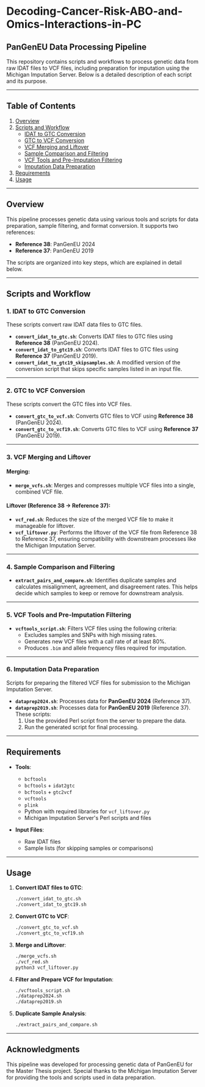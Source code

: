 # Decoding-Cancer-Risk-ABO-and-Omics-Interactions-in-PC
## PanGenEU Data Processing Pipeline

This repository contains scripts and workflows to process genetic data from raw IDAT files to VCF files, including preparation for imputation using the Michigan Imputation Server. Below is a detailed description of each script and its purpose.

---

## Table of Contents
1. [Overview](#overview)  
2. [Scripts and Workflow](#scripts-and-workflow)  
    - [IDAT to GTC Conversion](#idat-to-gtc-conversion)
    - [GTC to VCF Conversion](#gtc-to-vcf-conversion)
    - [VCF Merging and Liftover](#vcf-merging-and-liftover)
    - [Sample Comparison and Filtering](#sample-comparison-and-filtering)
    - [VCF Tools and Pre-Imputation Filtering](#vcf-tools-and-pre-imputation-filtering)
    - [Imputation Data Preparation](#imputation-data-preparation)  
3. [Requirements](#requirements)  
4. [Usage](#usage)  

---

## Overview
This pipeline processes genetic data using various tools and scripts for data preparation, sample filtering, and format conversion. It supports two references:  
- **Reference 38**: PanGenEU 2024  
- **Reference 37**: PanGenEU 2019  

The scripts are organized into key steps, which are explained in detail below.

---

## Scripts and Workflow

### 1. IDAT to GTC Conversion
These scripts convert raw IDAT data files to GTC files.  
- **`convert_idat_to_gtc.sh`**: Converts IDAT files to GTC files using **Reference 38** (PanGenEU 2024).  
- **`convert_idat_to_gtc19.sh`**: Converts IDAT files to GTC files using **Reference 37** (PanGenEU 2019).  
- **`convert_idat_to_gtc19_skipsamples.sh`**: A modified version of the conversion script that skips specific samples listed in an input file.  

---

### 2. GTC to VCF Conversion
These scripts convert the GTC files into VCF files.  
- **`convert_gtc_to_vcf.sh`**: Converts GTC files to VCF using **Reference 38** (PanGenEU 2024).  
- **`convert_gtc_to_vcf19.sh`**: Converts GTC files to VCF using **Reference 37** (PanGenEU 2019).  

---

### 3. VCF Merging and Liftover
#### Merging:
- **`merge_vcfs.sh`**: Merges and compresses multiple VCF files into a single, combined VCF file.  

#### Liftover (Reference 38 → Reference 37):
- **`vcf_red.sh`**: Reduces the size of the merged VCF file to make it manageable for liftover.  
- **`vcf_liftover.py`**: Performs the liftover of the VCF file from Reference 38 to Reference 37, ensuring compatibility with downstream processes like the Michigan Imputation Server.  

---

### 4. Sample Comparison and Filtering
- **`extract_pairs_and_compare.sh`**: Identifies duplicate samples and calculates misalignment, agreement, and disagreement rates. This helps decide which samples to keep or remove for downstream analysis.  

---

### 5. VCF Tools and Pre-Imputation Filtering
- **`vcftools_script.sh`**: Filters VCF files using the following criteria:
  - Excludes samples and SNPs with high missing rates.
  - Generates new VCF files with a call rate of at least 80%.
  - Produces `.bim` and allele frequency files required for imputation.  

---

### 6. Imputation Data Preparation
Scripts for preparing the filtered VCF files for submission to the Michigan Imputation Server.  
- **`dataprep2024.sh`**: Processes data for **PanGenEU 2024** (Reference 37).  
- **`dataprep2019.sh`**: Processes data for **PanGenEU 2019** (Reference 37).  
These scripts:
  1. Use the provided Perl script from the server to prepare the data.
  2. Run the generated script for final processing.

---

## Requirements
- **Tools**:  
  - `bcftools`
  - `bcftools` + `idat2gtc`
  - `bcftools` + `gtc2vcf`
  - `vcftools`  
  - `plink`  
  - Python with required libraries for `vcf_liftover.py`  
  - Michigan Imputation Server's Perl scripts and files 

- **Input Files**:  
  - Raw IDAT files  
  - Sample lists (for skipping samples or comparisons)  

---

## Usage
1. **Convert IDAT files to GTC**:
   ```bash
   ./convert_idat_to_gtc.sh
   ./convert_idat_to_gtc19.sh
   ```

2. **Convert GTC to VCF**:
   ```bash
   ./convert_gtc_to_vcf.sh
   ./convert_gtc_to_vcf19.sh
   ```

3. **Merge and Liftover**:
   ```bash
   ./merge_vcfs.sh
   ./vcf_red.sh
   python3 vcf_liftover.py
   ```

4. **Filter and Prepare VCF for Imputation**:
   ```bash
   ./vcftools_script.sh
   ./dataprep2024.sh
   ./dataprep2019.sh
   ```

5. **Duplicate Sample Analysis**:
   ```bash
   ./extract_pairs_and_compare.sh
   ```

---

## Acknowledgments
This pipeline was developed for processing genetic data of PanGenEU for the Master Thesis project. Special thanks to the Michigan Imputation Server for providing the tools and scripts used in data preparation.
